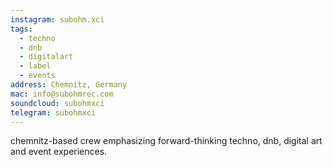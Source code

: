 ```yaml
---
instagram: subohm.xci
tags:
  - techno
  - dnb
  - digitalart
  - label
  - events
address: Chemnitz, Germany
mac: info@subohmrec.com
soundcloud: subohmxci
telegram: subohmxci
---
```


chemnitz-based crew emphasizing forward-thinking techno, dnb, digital art and event experiences.